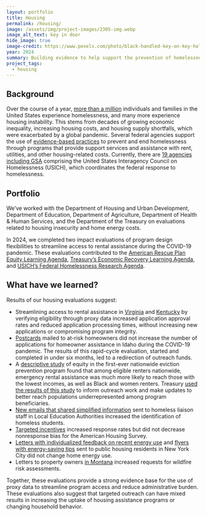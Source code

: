 ```yaml
---
layout: portfolio
title: Housing
permalink: /housing/
image: /assets/img/project-images/2305-img.webp
image_alt_text: key in door
hide_image: true
image-credit: https://www.pexels.com/photo/black-handled-key-on-key-hole-101808/
year: 2024
summary: Building evidence to help support the prevention of homelessness and housing instability
project_tags:
  - housing
---
```


## Background
Over the course of a year, <a class="usa-link usa-link--external" href="https://www.usich.gov/sites/default/files/document/All_In.pdf">more than a million</a> individuals and families in the United States experience homelessness, and many more experience housing instability. This stems from decades of growing economic inequality, increasing housing costs, and housing supply shortfalls, which were exacerbated by a global pandemic. Several federal agencies support the use of <a class="usa-link usa-link--external" href="https://www.usich.gov/sites/default/files/document/From%20Evidence%20to%20Action_A%20Federal%20Homelessness%20Research%20Agenda%20November%202023.pdf">evidence-based practices</a> to prevent and end homelessness through programs that provide support services and assistance with rent, utilities, and other housing-related costs. Currently, there are <a class="usa-link usa-link--external" href="https://www.usich.gov/about/council">19 agencies including GSA</a> comprising the United States Interagency Council on Homelessness (USICH), which coordinates the federal response to homelessness.

## Portfolio
We’ve worked with the Department of Housing and Urban Development, Department of Education, Department of Agriculture, Department of Health & Human Services, and the Department of the Treasury on evaluations related to housing insecurity and home energy costs.

In 2024, we completed two impact evaluations of program design flexibilities to streamline access to rental assistance during the COVID-19 pandemic. These evaluations contributed to the <a class="usa-link usa-link--external" href="https://www.whitehouse.gov/wp-content/uploads/2022/05/American-Rescue-Plan-Equity-Learning-Agenda.pdf">American Rescue Plan Equity Learning Agenda</a>, <a class="usa-link usa-link--external" href="https://home.treasury.gov/system/files/136/ORP-Learning-Agenda-Draft-2023.pdf">Treasury’s Economic Recovery Learning Agenda</a>, and <a class="usa-link usa-link--external" href="https://www.usich.gov/sites/default/files/document/From%20Evidence%20to%20Action_A%20Federal%20Homelessness%20Research%20Agenda%20November%202023.pdf">USICH’s Federal Homelessness Research Agenda</a>.

## What have we learned?
Results of our housing evaluations suggest:
- Streamlining access to rental assistance in <a href="https://oes.gsa.gov/projects/era-grantee-flexibilities-va/">Virginia</a> and <a href="https://oes.gsa.gov/projects/2305-era-grantee-flexibilities-ky/">Kentucky</a> by verifying eligibility through proxy data increased application approval rates and reduced application processing times, without increasing new applications or compromising program integrity.
- <a href="https://oes.gsa.gov/projects/haf-pilot/">Postcards</a> mailed to at-risk homeowners did not increase the number of applications for homeowner assistance in Idaho during the COVID-19 pandemic. The results of this rapid-cycle evaluation, started and completed in under six months, led to a redirection of outreach funds.
- A <a href="https://oes.gsa.gov/projects/era-equity/">descriptive study</a> of equity in the first-ever nationwide eviction prevention program found that among eligible renters nationwide, emergency rental assistance was much more likely to reach those with the lowest incomes, as well as Black and women renters. Treasury <a href="https://www.evaluation.gov/actionable-learning-about-economic-recovery/">used the results of this study</a> to inform outreach work and make updates to better reach populations underrepresented among program beneficiaries.
- <a href="https://oes.gsa.gov/projects/improving-homeless-liaison-support/">New emails that shared simplified information</a> sent to homeless liaison staff in Local Education Authorities increased the identification of homeless students.
- <a href="https://oes.gsa.gov/projects/1901-ahs-incentives-evaluation/">Targeted incentives</a> increased response rates but did not decrease nonresponse bias for the American Housing Survey.
- <a href="https://oes.gsa.gov/projects/energy-use-feedback/">Letters with individualized feedback on recent energy use</a> and <a href="https://oes.gsa.gov/projects/energy-use-feedback/">flyers with energy-saving tips</a> sent to public housing residents in New York City did not change home energy use.
- Letters to property owners <a href="https://oes.gsa.gov/projects/wildfire-risk-assessments/">in Montana</a> increased requests for wildfire risk assessments.

Together, these evaluations provide a strong evidence base for the use of proxy data to streamline program access and reduce administrative burden. These evaluations also suggest that targeted outreach can have mixed results in increasing the uptake of housing assistance programs or changing household behavior.

